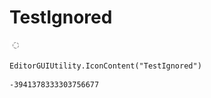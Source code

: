 # TestIgnored
![](/img/TestIgnored.png)

``` CSharp
EditorGUIUtility.IconContent("TestIgnored")
```
```
-3941378333303756677
```
